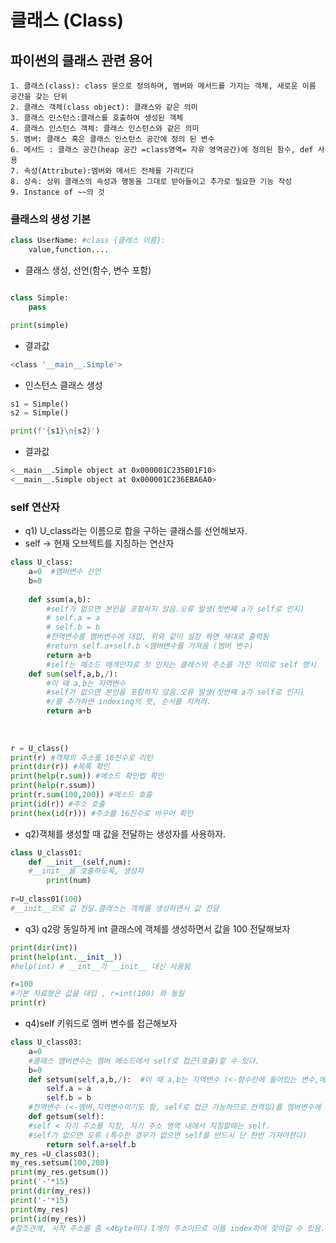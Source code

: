 # 클래스 (Class)
  ## 파이썬의 클래스 관련 용어
    1. 클래스(class): class 문으로 정의하며, 멤버와 메서드를 가지는 객체, 새로운 이름 공간을 갖는 단위
    2. 클래스 객체(class object): 클래스와 같은 의미
    3. 클래스 인스턴스:클래스를 호출하여 생성된 객체
    4. 클래스 인스턴스 객체: 클래스 인스턴스와 같은 의미
    5. 멤버: 클래스 혹은 클래스 인스턴스 공간에 정의 된 변수
    6. 메서드 : 클래스 공간(heap 공간 =class영역= 자유 영역공간)에 정의된 함수, def 사용
    7. 속성(Attribute):멤버와 메서드 전체를 가리킨다
    8. 상속: 상위 클래스의 속성과 행동을 그대로 받아들이고 추가로 필요한 기능 작성
    9. Instance of ~~의 것
   
### 클래스의 생성 기본
```python
class UserName: #class {클래스 이름}:
    value,function....
```
- 클래스 생성, 선언(함수, 변수 포함)
```python

class Simple:
    pass

print(simple) 
```
- 결과값
```bash
<class '__main__.Simple'>
```
- 인스턴스 클래스 생성
```python
s1 = Simple()
s2 = Simple()

print(f'{s1}\n{s2}')
```
- 결과값
```bash
<__main__.Simple object at 0x000001C235B01F10>
<__main__.Simple object at 0x000001C236EBA6A0>
```
### self 연산자
- q1) U_class라는 이름으로 합을 구하는 클래스를 선언해보자.
- self -> 현재 오브젝트를 지칭하는 연산자
```python
class U_class:
    a=0  #멤버변수 선언
    b=0
    
    def ssum(a,b): 
        #self가 없으면 본인을 포함하지 않음.오류 발생(첫번째 a가 self로 인지)
        # self.a = a
        # self.b = b 
        #전역변수를 멤버변수에 대입, 위와 같이 설정 하면 제대로 출력됨
        #return self.a+self.b <멤버변수를 가져옴 (멤버 변수)
        return a+b  
        #self는 메소드 매개인자로 첫 인자는 클래스의 주소를 가진 의미로 self 명시
    def sum(self,a,b,/): 
        #이 때 a,b는 지역변수            
        #self가 없으면 본인을 포함하지 않음.오류 발생(첫번째 a가 self로 인지)
        #/를 추가하면 indexing의 뜻, 순서를 지켜라.
        return a+b 
        
       
         
r = U_class()
print(r) #객체의 주소를 16진수로 리턴
print(dir(r)) #목록 확인
print(help(r.sum)) #메소드 확인법 확인
print(help(r.ssum)) 
print(r.sum(100,200)) #메소드 호출
print(id(r)) #주소 호출
print(hex(id(r))) #주소를 16진수로 바꾸어 확인
```

- q2)객체를 생성할 때 값을 전달하는 생성자를 사용하자.
```python
class U_class01:
    def __init__(self,num): 
    #__init__을 호출하도록, 생성자
        print(num)
        
r=U_class01(100) 
#__init__으로 값 전달.클래스는 객체를 생성하면서 값 전달
```
- q3) q2랑 동일하게 int 클래스에 객체를 생성하면서 값을 100 전달해보자
```python
print(dir(int))
print(help(int.__init__))
#help(int) # __int__가 __init__ 대신 사용됨

r=100 
#기본 자료형은 값을 대입 , r=int(100) 와 동일 
print(r)
```

- q4)self 키워드로 멤버 변수를 접근해보자
``` python
class U_class03: 
    a=0 
    #클래스 멤버변수는 멤버 메소드에서 self로 접근(호출)할 수 있다.
    b=0
    def setsum(self,a,b,/):  #이 때 a,b는 지역변수 (<-함수안에 들어있는 변수,메소드)
        self.a = a
        self.b = b 
    #전역변수 (<-멤버,지역변수이기도 함, self로 접근 가능하므로 전역임)를 멤버변수에 대입, 이렇게 하면 제대로 출력됨
    def getsum(self): 
    #self < 자기 주소를 지칭, 자기 주소 영역 내에서 지칭할때는 self.
    #self가 없으면 오류 (특수한 경우가 없으면 self를 반드시 단 한번 가져야한다)
        return self.a+self.b
my_res =U_class03();
my_res.setsum(100,200)
print(my_res.getsum())
print('-'*15)
print(dir(my_res))
print('-'*15)
print(my_res)
print(id(my_res))  
#참조관계, 시작 주소를 줌 <4byte마다 1개의 주소이므로 이를 index하여 찾아갈 수 있음.
```